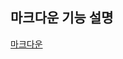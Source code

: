 ## 마크다운 기능 설명
[마크다운](https://github.com/Kim-Jin-Uk/blog-with-mark-down-editor/blob/main/src/components/MarkDownEditor/utils/MarkDownEditor.md)
